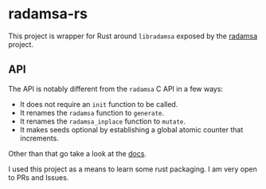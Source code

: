 # radamsa-rs

This project is wrapper for Rust around `libradamsa` exposed by the [radamsa](https://gitlab.com/akihe/radamsa/) project. 

## API

The API is notably different from the `radamsa` C API in a few ways:
- It does not require an `init` function to be called.
- It renames the `radamsa` function to `generate`.
- It renames the `radamsa_inplace` function to `mutate`.
- It makes seeds optional by establishing a global atomic counter that increments.

Other than that go take a look at the [docs](docs.rs/radamsa).

I used this project as a means to learn some rust packaging. I am very open to PRs and Issues.